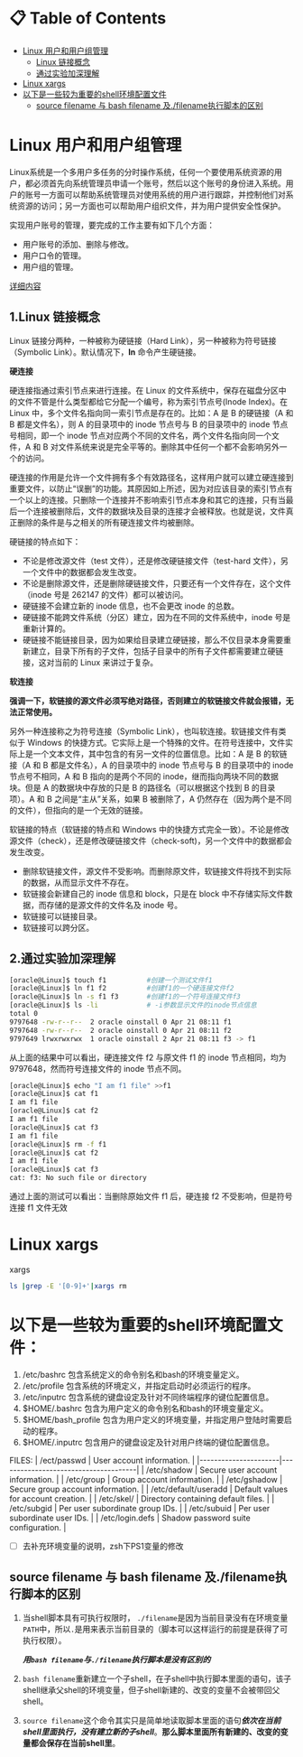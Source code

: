 # 📋 Table of Contents
* [Linux 用户和用户组管理](#linux-用户和用户组管理)
  * [Linux 链接概念](#1linux-链接概念)
  * [通过实验加深理解](#2通过实验加深理解)
* [Linux xargs](#linux-xargs)
* [以下是一些较为重要的shell环境配置文件](#以下是一些较为重要的shell环境配置文件)
  * [source filename 与 bash filename 及./filename执行脚本的区别](#source-filename-与-bash-filename-及filename执行脚本的区别) 

# Linux 用户和用户组管理

Linux系统是一个多用户多任务的分时操作系统，任何一个要使用系统资源的用户，都必须首先向系统管理员申请一个账号，然后以这个账号的身份进入系统。用户的账号一方面可以帮助系统管理员对使用系统的用户进行跟踪，并控制他们对系统资源的访问；另一方面也可以帮助用户组织文件，并为用户提供安全性保护。

实现用户账号的管理，要完成的工作主要有如下几个方面：

- 用户账号的添加、删除与修改。
- 用户口令的管理。
- 用户组的管理。

[详细内容](https://www.runoob.com/linux/linux-user-manage.html)

## 1.Linux 链接概念

Linux 链接分两种，一种被称为硬链接（Hard Link），另一种被称为符号链接（Symbolic Link）。默认情况下，**ln** 命令产生硬链接。

**硬连接**

硬连接指通过索引节点来进行连接。在 Linux 的文件系统中，保存在磁盘分区中的文件不管是什么类型都给它分配一个编号，称为索引节点号(Inode Index)。在 Linux 中，多个文件名指向同一索引节点是存在的。比如：A 是 B 的硬链接（A 和 B 都是文件名），则 A 的目录项中的 inode 节点号与 B 的目录项中的 inode 节点号相同，即一个 inode 节点对应两个不同的文件名，两个文件名指向同一个文件，A 和 B 对文件系统来说是完全平等的。删除其中任何一个都不会影响另外一个的访问。

硬连接的作用是允许一个文件拥有多个有效路径名，这样用户就可以建立硬连接到重要文件，以防止“误删”的功能。其原因如上所述，因为对应该目录的索引节点有一个以上的连接。只删除一个连接并不影响索引节点本身和其它的连接，只有当最后一个连接被删除后，文件的数据块及目录的连接才会被释放。也就是说，文件真正删除的条件是与之相关的所有硬连接文件均被删除。

硬链接的特点如下：
* 不论是修改源文件（test 文件），还是修改硬链接文件（test-hard 文件），另一个文件中的数据都会发生改变。
* 不论是删除源文件，还是删除硬链接文件，只要还有一个文件存在，这个文件（inode 号是 262147 的文件）都可以被访问。
* 硬链接不会建立新的 inode 信息，也不会更改 inode 的总数。
* 硬链接不能跨文件系统（分区）建立，因为在不同的文件系统中，inode 号是重新计算的。
* 硬链接不能链接目录，因为如果给目录建立硬链接，那么不仅目录本身需要重新建立，目录下所有的子文件，包括子目录中的所有子文件都需要建立硬链接，这对当前的 Linux 来讲过于复杂。

**软连接**

**强调一下，软链接的源文件必须写绝对路径，否则建立的软链接文件就会报错，无法正常使用。**

另外一种连接称之为符号连接（Symbolic Link），也叫软连接。软链接文件有类似于 Windows 的快捷方式。它实际上是一个特殊的文件。在符号连接中，文件实际上是一个文本文件，其中包含的有另一文件的位置信息。比如：A 是 B 的软链接（A 和 B 都是文件名），A 的目录项中的 inode 节点号与 B 的目录项中的 inode 节点号不相同，A 和 B 指向的是两个不同的 inode，继而指向两块不同的数据块。但是 A 的数据块中存放的只是 B 的路径名（可以根据这个找到 B 的目录项）。A 和 B 之间是“主从”关系，如果 B 被删除了，A 仍然存在（因为两个是不同的文件），但指向的是一个无效的链接。

软链接的特点（软链接的特点和 Windows 中的快捷方式完全一致）。不论是修改源文件（check），还是修改硬链接文件（check-soft)，另一个文件中的数据都会发生改变。
* 删除软链接文件，源文件不受影响。而删除原文件，软链接文件将找不到实际的数据，从而显示文件不存在。
* 软链接会新建自己的 inode 信息和 block，只是在 block 中不存储实际文件数据，而存储的是源文件的文件名及 inode 号。
* 软链接可以链接目录。
* 软链接可以跨分区。

## 2.通过实验加深理解

```bash
[oracle@Linux]$ touch f1          #创建一个测试文件f1
[oracle@Linux]$ ln f1 f2          #创建f1的一个硬连接文件f2
[oracle@Linux]$ ln -s f1 f3       #创建f1的一个符号连接文件f3
[oracle@Linux]$ ls -li            # -i参数显示文件的inode节点信息
total 0
9797648 -rw-r--r--  2 oracle oinstall 0 Apr 21 08:11 f1
9797648 -rw-r--r--  2 oracle oinstall 0 Apr 21 08:11 f2
9797649 lrwxrwxrwx  1 oracle oinstall 2 Apr 21 08:11 f3 -> f1
```

从上面的结果中可以看出，硬连接文件 f2 与原文件 f1 的 inode 节点相同，均为 9797648，然而符号连接文件的 inode 节点不同。

```bash
[oracle@Linux]$ echo "I am f1 file" >>f1
[oracle@Linux]$ cat f1
I am f1 file
[oracle@Linux]$ cat f2
I am f1 file
[oracle@Linux]$ cat f3
I am f1 file
[oracle@Linux]$ rm -f f1
[oracle@Linux]$ cat f2
I am f1 file
[oracle@Linux]$ cat f3
cat: f3: No such file or directory
```

通过上面的测试可以看出：当删除原始文件 f1 后，硬连接 f2 不受影响，但是符号连接 f1 文件无效

# Linux xargs

xargs

```bash
ls |grep -E '[0-9]+'|xargs rm
```

# 以下是一些较为重要的shell环境配置文件：

1. /etc/bashrc 包含系统定义的命令别名和bash的环境变量定义。
2. /etc/profile 包含系统的环境定义，并指定启动时必须运行的程序。
3. /etc/inputrc 包含系统的键盘设定及针对不同终端程序的键位配置信息。
4. $HOME/.bashrc 包含为用户定义的命令别名和bash的环境变量定义。
5. $HOME/bash_profile 包含为用户定义的环境变量，并指定用户登陆时需要启动的程序。
6. $HOME/.inputrc 包含用户的键盘设定及针对用户终端的键位配置信息。

FILES:
| /ect/passwd          | User account information.            |
|----------------------|--------------------------------------|
| /etc/shadow          | Secure user account information.     |
| /etc/group           | Group account information.           |
| /etc/gshadow         | Secure group account information.    |
| /etc/default/useradd | Default values for account creation. |
| /etc/skel/           | Directory containing default files.  |
| /etc/subgid          | Per user subordinate group IDs.      |
| /etc/subuid          | Per user subordinate user IDs.       |
| /etc/login.defs      | Shadow password suite configuration. |


- [ ]  去补充环境变量的说明，zsh下PS1变量的修改

## source filename 与 bash filename 及./filename执行脚本的区别

1. 当shell脚本具有可执行权限时， `./filename`是因为当前目录没有在环境变量`PATH`中，所以`.`是用来表示当前目录的（脚本可以这样运行的前提是获得了可执行权限）。
    
    ***用`bash filename`与`./filename`执行脚本是没有区别的***
    
2. `bash filename`重新建立一个子shell，在子shell中执行脚本里面的语句，该子shell继承父shell的环境变量，但子shell新建的、改变的变量不会被带回父shell。
3. `source filename`这个命令其实只是简单地读取脚本里面的语句***依次在当前shell里面执行，没有建立新的子shell***。**那么脚本里面所有新建的、改变的变量都会保存在当前shell里**。
